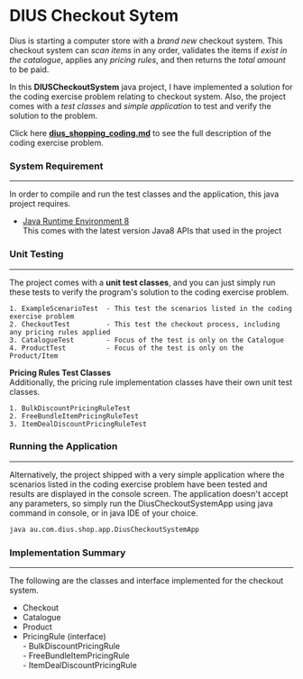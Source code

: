 # DIUS Checkout Sytem
Dius is starting a computer store with a *brand new* checkout system. This checkout system can *scan items* in any order, validates the items if *exist in the catalogue*, applies any *pricing rules*, and then returns the *total amount* to be paid.

In this **DIUSCheckoutSystem** java project, I have implemented a solution for the coding exercise problem relating to checkout system. Also, the project comes with a *test classes* and *simple application* to test and verify the solution to the problem.

Click here **[dius_shopping_coding.md](https://gist.github.com/codingricky/2913880)** to see the full description of the coding exercise problem.

### System Requirement
--------------------
In order to compile and run the test classes and the application, this java project requires.

* [Java Runtime Environment 8](https://docs.oracle.com/javase/8/docs/technotes/guides/install/install_overview.html)
<br/>This comes with the latest version Java8 APIs that used in the project

### Unit Testing
--------------------
The project comes with a **unit test classes**, and you can just simply run these tests to verify the program's solution to the coding exercise problem.
```
1. ExampleScenarioTest  - This test the scenarios listed in the coding exercise problem
2. CheckoutTest         - This test the checkout process, including any pricing rules applied
3. CatalogueTest        - Focus of the test is only on the Catalogue
4. ProductTest          - Focus of the test is only on the Product/Item
```
**Pricing Rules Test Classes**
<br/>
Additionally, the pricing rule implementation classes have their own unit test classes.
```
1. BulkDiscountPricingRuleTest
2. FreeBundleItemPricingRuleTest
3. ItemDealDiscountPricingRuleTest
```

### Running the Application
--------------------
Alternatively, the project shipped with a very simple application where the scenarios listed in the coding exercise problem have been tested and results are displayed in the console screen. The application doesn't accept any parameters, so simply run the DiusCheckoutSystemApp using java command in console, or in java IDE of your choice.
```sh
java au.com.dius.shop.app.DiusCheckoutSystemApp
```

### Implementation Summary
--------------------
The following are the classes and interface implemented for the checkout system. 
- Checkout
- Catalogue
- Product
- PricingRule (interface)
<br/>- BulkDiscountPricingRule
<br/>- FreeBundleItemPricingRule
<br/>- ItemDealDiscountPricingRule
